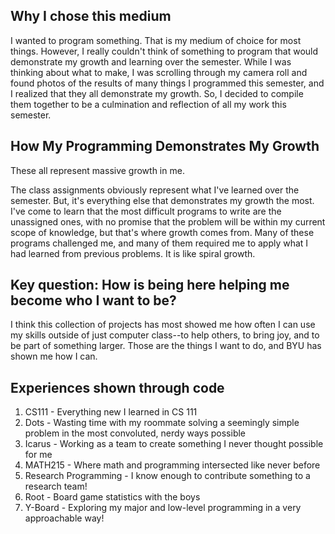 ## Why I chose this medium

I wanted to program something. That is my medium of choice for most things. However, I really couldn't think of something to program that would demonstrate my growth and learning over the semester. While I was thinking about what to make, I was scrolling through my camera roll and found photos of the results of many things I programmed this semester, and I realized that they all demonstrate my growth. So, I decided to compile them together to be a culmination and reflection of all my work this semester. 

## How My Programming Demonstrates My Growth

These all represent massive growth in me.

The class assignments obviously represent what I've learned over the semester. But, it's everything else that demonstrates my growth the most. I've come to learn that the most difficult programs to write are the unassigned ones, with no promise that the problem will be within my current scope of knowledge, but that's where growth comes from. Many of these programs challenged me, and many of them required me to apply what I had learned from previous problems. It is like spiral growth.

## Key question: How is being here helping me become who I want to be?

I think this collection of projects has most showed me how often I can use my skills outside of just computer class--to help others, to bring joy, and to be part of something larger. Those are the things I want to do, and BYU has shown me how I can.

## Experiences shown through code

1. CS111 - Everything new I learned in CS 111
2. Dots - Wasting time with my roommate solving a seemingly simple problem in the most convoluted, nerdy ways possible
3. Icarus - Working as a team to create something I never thought possible for me
4. MATH215 - Where math and programming intersected like never before
5. Research Programming - I know enough to contribute something to a research team!
6. Root - Board game statistics with the boys
7. Y-Board - Exploring my major and low-level programming in a very approachable way!